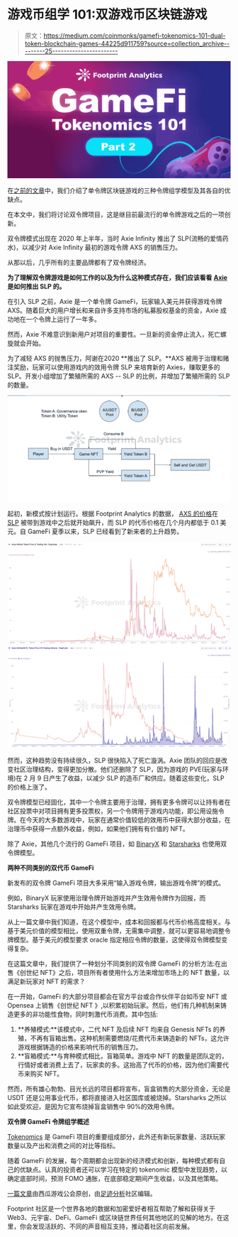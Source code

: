 # 游戏币组学 101:双游戏币区块链游戏

> 原文：<https://medium.com/coinmonks/gamefi-tokenomics-101-dual-token-blockchain-games-44225d911759?source=collection_archive---------25----------------------->

![](img/057bd985e0fefa635eec59c69c8adbb9.png)

在[之前的文章](https://cryptoslate.com/gamefi-tokenomics-101-single-token-blockchain-games/)中，我们介绍了单令牌区块链游戏的三种令牌组学模型及其各自的优缺点。

在本文中，我们将讨论双令牌项目，这是继目前最流行的单令牌游戏之后的一项创新。

双令牌模式出现在 2020 年上半年，当时 Axie Infinity 推出了 SLP(流畅的爱情药水)，以减少对 Axie Infinity 最初的游戏令牌 AXS 的销售压力。

从那以后，几乎所有的主要品牌都有了双令牌经济。

**为了理解双令牌游戏是如何工作的以及为什么这种模式存在，我们应该看看** [**Axie**](https://www.footprint.network/@Leslie/Axie-Infinity-Dashboard) **是如何推出 SLP 的。**

在引入 SLP 之前，Axie 是一个单令牌 GameFi，玩家输入美元并获得游戏令牌 AXS。随着巨大的用户增长和来自许多支持市场的私募股权基金的资金，Axie 成功地在一个令牌上运行了一年多。

然而，Axie 不难意识到新用户对项目的重要性。一旦新的资金停止流入，死亡螺旋就会开始。

为了减轻 AXS 的抛售压力，阿谢在2020 **推出了 SLP。**AXS 被用于治理和赌注奖励，玩家可以使用游戏内的效用令牌 SLP 来培育新的 Axies，赚取更多的 SLP。开发小组增加了繁殖所需的 AXS -- SLP 的比例，并增加了繁殖所需的 SLP 的数量。

![](img/479ca7d5c1ff467da75fcd650da7c942.png)

起初，新模式按计划运行。根据 Footprint Analytics 的数据， [AXS 的价格](https://www.footprint.network/guest/chart/Axie-Infinity-Token-Price-%26-Trading-Vol-Duplicate-fp-0f484713-5030-4a34-a63f-e82e2bc3c4a9)在 [SLP](https://www.footprint.network/guest/chart/Axie-infinity(SLP)%3A-Token-Price-VS-Trading-Volume-Duplicate-fp-b63a0329-b3ca-4bd3-8ca6-0aa0b4db46d5) 被带到游戏中之后就开始飙升，而 SLP 的代币价格在几个月内都低于 0.1 美元。自 GameFi 夏季以来，SLP 已经看到了新来者的上升趋势。

![](img/fce8aa9b288b84b9d2bfa14cc6600523.png)![](img/cf6b9b64860dd75b56d97e464731fafd.png)

然而，这种趋势没有持续很久，SLP 很快陷入了死亡漩涡。Axie 团队的回应是改变社区治理结构，变得更加分散。他们还删除了 SLP，因为游戏的 PVE(玩家与环境)在 2 月 9 日产生了收益，以减少 SLP 的造币厂和供应。随着这些变化，SLP 的价格上涨了。

双令牌模型已经固化，其中一个令牌主要用于治理，拥有更多令牌可以让持有者在社区投票中对项目拥有更多投票权，另一个令牌用于游戏内功能，即公用设施令牌。在今天的大多数游戏中，玩家在通常价值较低的效用币中获得大部分收益，在治理币中获得一点额外收益，例如，如果他们拥有有价值的 NFT。

除了 Axie，其他几个流行的 GameFi 项目，如 [BinaryX](https://www.footprint.network/guest/dashboard/GameFi-BinaryX-Dashboard-fp-539cadd9-3836-4791-b37a-54b18a16f320) 和 [Starsharks](https://www.footprint.network/guest/dashboard/Address-Analysis-of-Starsharks-fp-9e4fe33d-cba4-4706-824a-438b3bbd7857?gamefi_name=starsharks) 也使用双令牌模型。

**两种不同类别的双代币 GameFi**

新发布的双令牌 GameFi 项目大多采用“输入游戏令牌，输出游戏令牌”的模式。

例如，BinaryX 玩家使用治理令牌开始游戏并产生效用令牌作为回报，而 Starsharks 玩家在游戏中开始并产生效用令牌。

从上一篇文章中我们知道，在这个模型中，成本和回报都与代币价格高度相关。与基于美元价值的模型相比，使用双重令牌，无需集中调整，就可以更容易地调整令牌模型。基于美元的模型要求 oracle 指定相应令牌的数量，这使得双令牌模型变得复杂。

在这篇文章中，我们提供了一种划分不同类别的双令牌 GameFi 的分析方法:在出售《创世纪 NFT》之后，项目所有者使用什么方法来增加市场上的 NFT 数量，以满足新玩家对 NFT 的需求？

在一开始，GameFi 的大部分项目都会在官方平台或合作伙伴平台如币安 NFT 或 Opensea 上销售《创世纪 NFT 》,以积累初始玩家。然后，他们有几种机制来铸造更多的非功能性食物，同时刺激代币消费。其中包括:

1.  **养殖模式:**该模式中，二代 NFT 及后续 NFT 均来自 Genesis NFTs 的养殖，不再有盲箱出售。这种机制需要燃烧/花费代币来铸造新的 NFTs，这允许游戏根据铸造的价格来影响代币的销售压力。
2.  **盲箱模式:**与育种模式相比，盲箱简单。游戏中 NFT 的数量是团队定的，行情好或者消费上去了，玩家卖的多。这抬高了代币的价格，因为他们需要代币来购买 NFT。

然而，所有雄心勃勃、目光长远的项目都将宣布，盲盒销售的大部分资金，无论是 USDT 还是公用事业代币，都将直接进入社区国库或被烧掉。Starsharks 之所以如此受欢迎，是因为它宣布烧掉盲盒销售中 90%的效用令牌。

**双令牌 GameFi 令牌组学概述**

[Tokenomics](https://www.footprint.network/@rogerD/Tokenomics-of-(Token)?token_address=0x26193c7fa4354ae49ec53ea2cebc513dc39a10aa) 是 GameFi 项目的重要组成部分，此外还有新玩家数量、活跃玩家数量以及产出和消费之间的对比等指标。

随着 GameFi 的发展，每个周期都会出现新的经济模式和创新，每种模式都有自己的优缺点。认真的投资者还可以学习在特定的 tokenomic 模型中发现趋势，以确定底部时间，预测 FOMO 通胀，在底部稳定期间产生收益，以及其他策略。

[一篇文章](https://mirror.xyz/iamwgg.eth/VHpC5kG5GurbKgC8CsuP5p1lGpz74ho5qNumJgvSY4E)由西瓜游戏公会原创，由[足迹分析](https://www.footprint.network/dashboards)社区编辑。

Footprint 社区是一个世界各地的数据和加密爱好者相互帮助了解和获得关于 Web3、元宇宙、DeFi、GameFi 或区块链世界任何其他地区的见解的地方。在这里，你会发现活跃的、不同的声音相互支持，推动着社区向前发展。